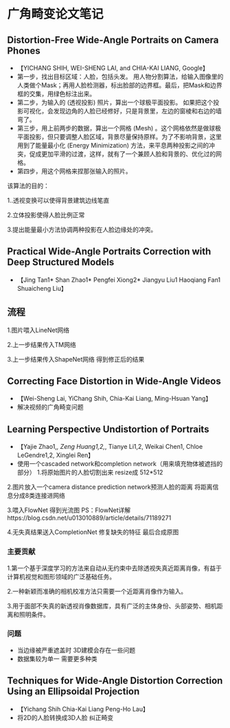# 广角畸变论文笔记

## Distortion-Free Wide-Angle Portraits on Camera Phones
* 【YICHANG SHIH, WEI-SHENG LAI, and CHIA-KAI LIANG, Google】
* 第一步，找出目标区域：人脸，包括头发。
用人物分割算法，给输入图像里的人类做个Mask；再用人脸检测器，标出脸部的边界框。最后，把Mask和边界框的交集，用绿色标注出来。
* 第二步，为输入的 (透视投影) 照片，算出一个球极平面投影。
如果把这个投影可视化，会发现边角的人脸已经修好，只是背景里，左边的窗棱和右边的墙弯了。
* 第三步，用上前两步的数据，算出一个网格 (Mesh) 。这个网格依然是做球极平面投影，但只要调整人脸区域，背景尽量保持原样。为了不影响背景，这里用到了能量最小化 (Energy Minimization) 方法，来平息两种投影之间的冲突，促成更加平滑的过渡，这样，就有了一个兼顾人脸和背景的、优化过的网格。
* 第四步，用这个网格来捏那张输入的照片。

该算法的目的：

1..透视变换可以使得背景建筑边线笔直

2.立体投影使得人脸比例正常

3.提出能量最小方法协调两种投影在人脸边缘处的冲突。

## Practical Wide-Angle Portraits Correction with Deep Structured Models
* 【Jing Tan1* Shan Zhao1* Pengfei Xiong2* Jiangyu Liu1 Haoqiang Fan1 Shuaicheng Liu】
## 流程
1.图片喂入LineNet网络 

2.上一步结果传入TM网络

3.上一步结果传入ShapeNet网络 得到修正后的结果

## Correcting Face Distortion in Wide-Angle Videos
* 【Wei-Sheng Lai, YiChang Shih, Chia-Kai Liang, Ming-Hsuan Yang】
* 解决视频的广角畸变问题

## Learning Perspective Undistortion of Portraits
* 【Yajie Zhao1,*, Zeng Huang1,2,*, Tianye Li1,2, Weikai Chen1, Chloe LeGendre1,2, Xinglei Ren】
* 使用一个cascaded network和completion network（用来填充物体被遮挡的部分）
1.将原始图片的人脸切割出来 resize成 512*512 

2.图片放入一个camera distance prediction network预测人脸的距离 将距离信息分成8类连接进网络

3.喂入FlowNet 得到光流图 PS：FlowNet详解https://blog.csdn.net/u013010889/article/details/71189271

4.无失真结果送入CompletionNet 修复缺失的特征 最后合成原图
### 主要贡献
1.第一个基于深度学习的方法来自动从无约束中去除透视失真近距离肖像，有益于计算机视觉和图形领域的广泛基础任务。

2.一种新颖而准确的相机校准方法只需要一个近距离肖像作为输入。

3.用于面部不失真的新透视肖像数据库，具有广泛的主体身份、头部姿势、相机距离和照明条件。

### 问题
* 当边缘被严重遮盖时 3D建模会存在一些问题
* 数据集较为单一 需要更多种类

## Techniques for Wide-Angle Distortion Correction Using an Ellipsoidal Projection
* 【Yichang Shih  Chia-Kai Liang  Peng-Ho Lau】
* 将2D的人脸转换成3D人脸 纠正畸变
